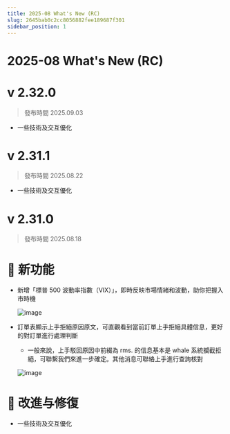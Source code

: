 ```yaml
---
title: 2025-08 What's New (RC)
slug: 2645bab0c2cc8056882fee189687f301
sidebar_position: 1
---
```



# 2025-08 What's New (RC)


# v 2.32.0

> 發布時間   2025.09.03
- 一些技術及交互優化

# v 2.31.1

> 發布時間   2025.08.22
- 一些技術及交互優化

# v 2.31.0

> 發布時間   2025.08.18

# 🎉 新功能

- 新增「標普 500 波動率指數（VIX）」，即時反映市場情緒和波動，助你把握入市時機

    ![image](/assets/8d6d4907d9a2e0a18b0c4ad4acddc57d)

- 訂單表顯示上手拒絕原因原文，可直觀看到當前訂單上手拒絕具體信息，更好的對訂單進行處理判斷
    - 一般來說，上手駁回原因中前綴為 rms. 的信息基本是 whale 系統攔截拒絕，可聯繫我們來進一步確定。其他消息可聯絡上手進行查詢核對

    ![image](/assets/d172fa445ba532ca6565a00a2944c757)


# 📌 改進与修復

- 一些技術及交互優化
